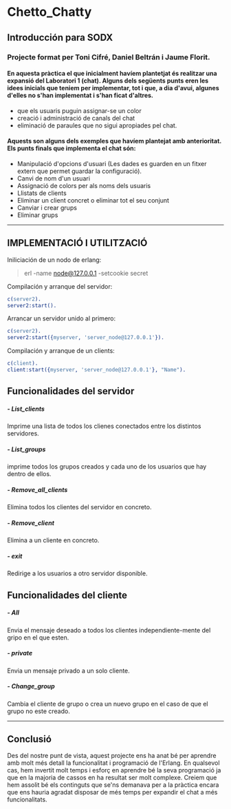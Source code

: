 # Chetto_Chatty

## Introducción para SODX
### Projecte format per Toni Cifré, Daniel Beltrán i Jaume Florit. 

#### En aquesta pràctica el que inicialment havíem plantetjat és realitzar una expansió del Laboratori 1 (chat). Alguns dels següents punts eren les idees inicials que teniem per implementar, tot i que, a dia d'avui, algunes d'elles no s'han implementat i s'han ficat d'altres.

  - que els usuaris puguin assignar-se un color
  - creació i administració de canals del chat
  - eliminació de paraules que no sigui apropiades pel chat.

#### Aquests son alguns dels exemples que havíem plantejat amb anterioritat. Els punts finals que implementa el chat són:
  - Manipulació d'opcions d'usuari (Les dades es guarden en un fitxer extern que permet guardar la configuració).
  - Canvi de nom d'un usuari
  - Assignació de colors per als noms dels usuaris
  - Llistats de clients
  - Eliminar un client concret o eliminar tot el seu conjunt
  - Canviar i crear grups
  - Eliminar grups
  

---------------------------------------------------------------------------------------------------------------------------
## IMPLEMENTACIÓ I UTILITZACIÓ

Iniliciación de un nodo de erlang:
> erl -name node@127.0.0.1 -setcookie secret


Compilación y arranque del servidor:
```erlang
c(server2).
server2:start().
```
Arrancar un servidor unido al primero:
```erlang
c(server2).
server2:start({myserver, 'server_node@127.0.0.1'}).
```

Compilación y arranque de un clients:
```erlang
c(client).
client:start({myserver, 'server_node@127.0.0.1'}, "Name").
```

## Funcionalidades del servidor
##### - List_clients
Imprime una lista de todos los clienes conectados entre los distintos servidores.
##### - List_groups
imprime todos los grupos creados y cada uno de los usuarios que hay dentro de ellos.
##### - Remove_all_clients
Elimina todos los clientes del servidor en concreto.
##### - Remove_client
Elimina a un cliente en concreto.
##### - exit
Redirige a los usuarios a otro servidor disponible.

## Funcionalidades del cliente
##### - All
Envia el mensaje deseado a todos los clientes independiente-mente del gripo en el que esten.
##### - private
Envia un mensaje privado a un solo cliente.
##### - Change_group
Cambia el cliente de grupo o crea un nuevo grupo en el caso de que el grupo no este creado.

-----------------------------------------------------------------------------------------------------------------------------
## Conclusió
Des del nostre punt de vista, aquest projecte ens ha anat bé per aprendre amb molt més detall la funcionalitat i programació de l'Erlang. En qualsevol cas, hem invertit molt temps i esforç en aprendre bé la seva programació ja que en la majoria de cassos en ha resultat ser molt complexe. Creiem que hem assolit bé els continguts que se'ns demanava per a la pràctica encara que ens hauria agradat disposar de més temps per expandir el chat a més funcionalitats.
